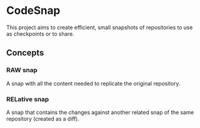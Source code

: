# CodeSnap
This project aims to create efficient, small snapshots of repositories to use as checkpoints or to share.

## Concepts
### RAW snap
A snap with all the content needed to replicate the original repository.

### RELative snap
A snap that contains the changes against another related snap of the same repository (created as a diff).